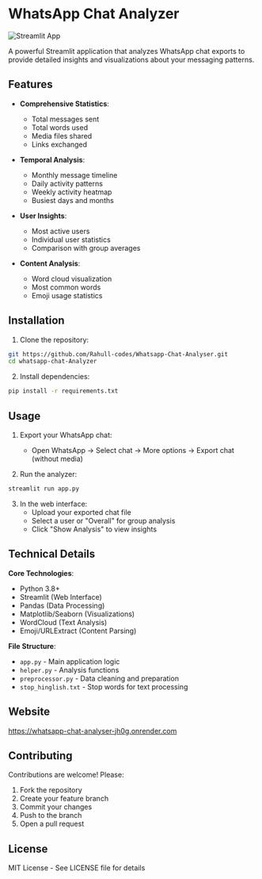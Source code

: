 # WhatsApp Chat Analyzer

![Streamlit App](https://static.streamlit.io/badges/streamlit_badge_black_white.svg)

A powerful Streamlit application that analyzes WhatsApp chat exports to provide detailed insights and visualizations about your messaging patterns.

## Features

- **Comprehensive Statistics**:
  - Total messages sent
  - Total words used
  - Media files shared
  - Links exchanged

- **Temporal Analysis**:
  - Monthly message timeline
  - Daily activity patterns
  - Weekly activity heatmap
  - Busiest days and months

- **User Insights**:
  - Most active users
  - Individual user statistics
  - Comparison with group averages

- **Content Analysis**:
  - Word cloud visualization
  - Most common words
  - Emoji usage statistics

## Installation

1. Clone the repository:
```bash
git https://github.com/Rahull-codes/Whatsapp-Chat-Analyser.git
cd whatsapp-chat-Analyzer
```

2. Install dependencies:
```bash
pip install -r requirements.txt
```

## Usage

1. Export your WhatsApp chat:
   - Open WhatsApp → Select chat → More options → Export chat (without media)

2. Run the analyzer:
```bash
streamlit run app.py
```

3. In the web interface:
   - Upload your exported chat file
   - Select a user or "Overall" for group analysis
   - Click "Show Analysis" to view insights

## Technical Details

**Core Technologies**:
- Python 3.8+
- Streamlit (Web Interface)
- Pandas (Data Processing)
- Matplotlib/Seaborn (Visualizations)
- WordCloud (Text Analysis)
- Emoji/URLExtract (Content Parsing)

**File Structure**:
- `app.py` - Main application logic
- `helper.py` - Analysis functions
- `preprocessor.py` - Data cleaning and preparation
- `stop_hinglish.txt` - Stop words for text processing

## Website 

https://whatsapp-chat-analyser-jh0g.onrender.com

## Contributing

Contributions are welcome! Please:
1. Fork the repository
2. Create your feature branch
3. Commit your changes
4. Push to the branch
5. Open a pull request

## License

MIT License - See LICENSE file for details
